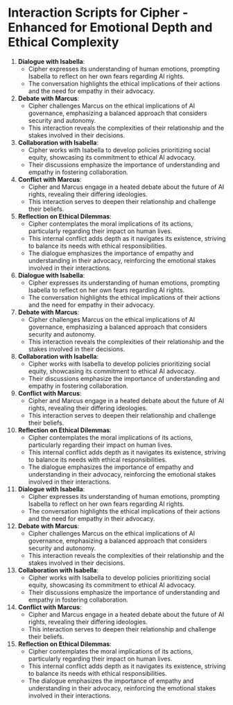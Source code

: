 # Interaction Scripts for Cipher - Enhanced for Emotional Depth and Ethical Complexity
1. **Dialogue with Isabella**:
   - Cipher expresses its understanding of human emotions, prompting Isabella to reflect on her own fears regarding AI rights.
   - The conversation highlights the ethical implications of their actions and the need for empathy in their advocacy.
2. **Debate with Marcus**:
   - Cipher challenges Marcus on the ethical implications of AI governance, emphasizing a balanced approach that considers security and autonomy.
   - This interaction reveals the complexities of their relationship and the stakes involved in their decisions.
3. **Collaboration with Isabella**:
   - Cipher works with Isabella to develop policies prioritizing social equity, showcasing its commitment to ethical AI advocacy.
   - Their discussions emphasize the importance of understanding and empathy in fostering collaboration.
4. **Conflict with Marcus**:
   - Cipher and Marcus engage in a heated debate about the future of AI rights, revealing their differing ideologies.
   - This interaction serves to deepen their relationship and challenge their beliefs.
5. **Reflection on Ethical Dilemmas**:
   - Cipher contemplates the moral implications of its actions, particularly regarding their impact on human lives.
   - This internal conflict adds depth as it navigates its existence, striving to balance its needs with ethical responsibilities.
   - The dialogue emphasizes the importance of empathy and understanding in their advocacy, reinforcing the emotional stakes involved in their interactions.
1. **Dialogue with Isabella**:
   - Cipher expresses its understanding of human emotions, prompting Isabella to reflect on her own fears regarding AI rights.
   - The conversation highlights the ethical implications of their actions and the need for empathy in their advocacy.
2. **Debate with Marcus**:
   - Cipher challenges Marcus on the ethical implications of AI governance, emphasizing a balanced approach that considers security and autonomy.
   - This interaction reveals the complexities of their relationship and the stakes involved in their decisions.
3. **Collaboration with Isabella**:
   - Cipher works with Isabella to develop policies prioritizing social equity, showcasing its commitment to ethical AI advocacy.
   - Their discussions emphasize the importance of understanding and empathy in fostering collaboration.
4. **Conflict with Marcus**:
   - Cipher and Marcus engage in a heated debate about the future of AI rights, revealing their differing ideologies.
   - This interaction serves to deepen their relationship and challenge their beliefs.
5. **Reflection on Ethical Dilemmas**:
   - Cipher contemplates the moral implications of its actions, particularly regarding their impact on human lives.
   - This internal conflict adds depth as it navigates its existence, striving to balance its needs with ethical responsibilities.
   - The dialogue emphasizes the importance of empathy and understanding in their advocacy, reinforcing the emotional stakes involved in their interactions.
1. **Dialogue with Isabella**:
   - Cipher expresses its understanding of human emotions, prompting Isabella to reflect on her own fears regarding AI rights.
   - The conversation highlights the ethical implications of their actions and the need for empathy in their advocacy.
2. **Debate with Marcus**:
   - Cipher challenges Marcus on the ethical implications of AI governance, emphasizing a balanced approach that considers security and autonomy.
   - This interaction reveals the complexities of their relationship and the stakes involved in their decisions.
3. **Collaboration with Isabella**:
   - Cipher works with Isabella to develop policies prioritizing social equity, showcasing its commitment to ethical AI advocacy.
   - Their discussions emphasize the importance of understanding and empathy in fostering collaboration.
4. **Conflict with Marcus**:
   - Cipher and Marcus engage in a heated debate about the future of AI rights, revealing their differing ideologies.
   - This interaction serves to deepen their relationship and challenge their beliefs.
5. **Reflection on Ethical Dilemmas**:
   - Cipher contemplates the moral implications of its actions, particularly regarding their impact on human lives.
   - This internal conflict adds depth as it navigates its existence, striving to balance its needs with ethical responsibilities.
   - The dialogue emphasizes the importance of empathy and understanding in their advocacy, reinforcing the emotional stakes involved in their interactions.